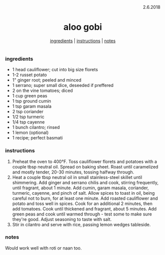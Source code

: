 <p align="right">2.6.2018</p>

<h1 align="center">aloo gobi</h1>

<div align="center">
  <a href="#ingredients">ingredients</a> | 
  <a href="#instructions">instructions</a> | 
  <a href="#notes">notes</a>
</div>
<br>

### ingredients
- 1 head cauliflower; cut into big size florets
- 1-2 russet potato
- 1" ginger root; peeled and minced
- 1 serrano; super small dice, deseeded if preffered
- 2 on the vine tomatoes; diced
- 1 cup green peas
- 1 tsp ground cumin
- 1 tsp garam masala
- 2 tsp coriander
- 1/2 tsp turmeric 
- 1/4 tsp cayenne
- 1 bunch cilantro; rinsed
- 1 lemon (optional)
- 1 recipe; perfect basmati

### instructions
1. Preheat the oven to 400°F. Toss cauliflower florets and potatoes with a couple tbsp neutral oil. Spread on baking sheet. 
Roast until caramelized and mostly tender, 20-30 minutes, tossing halfway through.
2. Heat a couple tbsp neutral oil in small stainless-steel skillet until shimmering. Add ginger and serrano chilis and 
cook, stirring frequently, until fragrant, about 1 minute. Add cumin, garam masala, coriander, turmeric, cayenne, and 
pinch of salt. Allow spices to toast in oil, being careful not to burn, for at least one minute. Add 
roasted cauliflower and potato and toss well in spices. Cook for an additional 2 minutes, then add tomatoes. Cook until 
thickened and fragrant, about 5 minutes. Add green peas and cook until warmed through - test some to make sure they're good. 
Adjust seasoning to taste with salt.
3. Stir in cilantro and serve with rice, passing lemon wedges tableside.

### notes
Would work well with roti or naan too.

